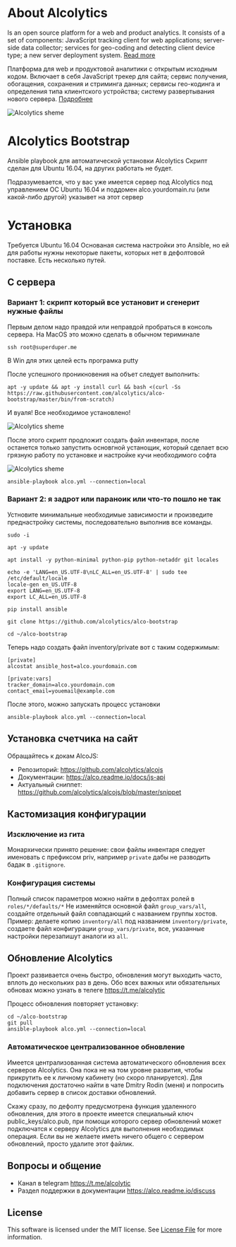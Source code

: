 # About Alcolytics

Is an open source platform for a web and product analytics. 
It consists of a set of components: JavaScript tracking client for web applications; 
server-side data collector; services for geo-coding and detecting client device type; 
a new server deployment system.
[Read more](https://alco.readme.io/docs)

Платформа для web и продуктовой аналитики с открытым исходным кодом.
Включает в себя JavaScript трекер для сайта; сервис получения, обогащения,
сохранения и стриминга данных; сервисы гео-кодинга и определения типа клиентского устройства;
систему развертывания нового сервера.
[Подробнее](https://alco.readme.io/docs) 

![Alcolytics sheme](https://raw.githubusercontent.com/alcolytics/alco-tracker/master/docs/alco-scheme.png)

# Alcolytics Bootstrap

Ansible playbook для автоматической установки Alcolytics
Скрипт сделан для Ubuntu 16.04, на других работать не будет.

Подразумевается, что у вас уже имеется сервер под Alcolytics под управлением OC Ubuntu 16.04
и поддомен alco.yourdomain.ru (или какой-либо другой) указывет на этот сервер

# Установка

Требуется Ubuntu 16.04
Основаная система настройки это Ansible, но ей для работы нужны некоторые пакеты, которых нет в дефолтовой поставке.
Есть несколько путей.

## С сервера

### Вариант 1: скрипт который все установит и сгенерит нужные файлы

Первым делом надо правдой или неправдой пробраться в консоль сервера. На MacOS это можно сделать в обычном териминале

    ssh root@superduper.me
    
В Win для этих целей есть програмка putty

После успешного проникновения на объет следует выполнить: 

    apt -y update && apt -y install curl && bash <(curl -Ss https://raw.githubusercontent.com/alcolytics/alco-bootstrap/master/bin/from-scratch)

И вуаля! Все необходимое установлено!

![Alcolytics sheme](https://raw.githubusercontent.com/alcolytics/alco-bootstrap/master/docs/setup_complete.png)

После этого скрипт продложит создать файл инвентаря, после останется только запустить основгной устанощик,
который сделает всю грязную работу по установке и настройке кучи необходимого софта

![Alcolytics sheme](https://raw.githubusercontent.com/alcolytics/alco-bootstrap/master/docs/success.png)

    
    ansible-playbook alco.yml --connection=local
    

### Вариант 2: я задрот или параноик или что-то пошло не так


Устновите минимальные необходимые зависимости и произведите преднастройку системы, последовательно выполнив все команды.

    sudo -i
    
    apt -y update
    
    apt install -y python-minimal python-pip python-netaddr git locales

    echo -e 'LANG=en_US.UTF-8\nLC_ALL=en_US.UTF-8' | sudo tee /etc/default/locale
    locale-gen en_US.UTF-8
    export LANG=en_US.UTF-8
    export LC_ALL=en_US.UTF-8
    
    pip install ansible
    
    git clone https://github.com/alcolytics/alco-bootstrap

    cd ~/alco-bootstrap
    
Теперь надо создать файл inventory/private вот с таким содержимым:

    [private]
    alcostat ansible_host=alco.yourdomain.com
    
    [private:vars]
    tracker_domain=alco.yourdomain.com
    contact_email=youemail@example.com

После этого, можно запускать процесс установки    
    
    ansible-playbook alco.yml --connection=local


## Установка счетчика на сайт

Обращайтесь к докам AlcoJS:

* Репозиторий: https://github.com/alcolytics/alcojs
* Документации: https://alco.readme.io/docs/js-api
* Актуальный сниппет: https://github.com/alcolytics/alcojs/blob/master/snippet

## Кастомизация конфигурации

### Изсключение из гита

Монархически принято решение: свои файлы инвентаря следует именовать с префиксом priv, например `private`
дабы не разводить бадак в `.gitignore`.  

### Конфигурация системы

Полный список параметров можно найти в дефолтах ролей в `roles/*/defaults/*` 
Не изменяйтся основной файл `group_vars/all`, создайте отдельный файл совпадающий с названием группы хостов.
Пример: делаете копию `inventory/all` под названием `inventory/private`, создаете файл конфигурации `group_vars/private`,
все, указанные настройки перезапишут аналоги из `all`. 


## Обновление Alcolytics

Проект развивается очень быстро, обновления могут выходить часто, вплоть до нескольких раз в день. 
Обо всех важных или обязательных обновах можно узнать в телеге https://t.me/alcolytic

Процесс обновления повторяет установку:

    cd ~/alco-bootstrap
    git pull
    ansible-playbook alco.yml --connection=local


### Автоматическое централизованное обновление

Имеется централизованная система автоматического обновления всех серверов Alcolytics. Она пока не на том уровне развития,
чтобы прикрутить ее к личному кабинету (но скоро планируется). Для подключения достаточно найти в чате Dmitry Rodin (меня) и попросить 
добавить сервер в список доставки обновлений.

Скажу сразу, по дефолту предусмотрена функция удаленного обновления, для этого в проекте имеется
специальный ключ public_keys/alco.pub, при помощи которого сервер обновлений может подключатся к серверу Alcolytics 
для выполнения необходимых операция. Если вы не желаете иметь ничего общего с сервером обновлений, 
просто удалите этот файлик.


## Вопросы и общение

* Канал в telegram https://t.me/alcolytic
* Раздел поддержки в документации https://alco.readme.io/discuss

## License

This software is licensed under the MIT license. See [License File](LICENSE) for more information.

